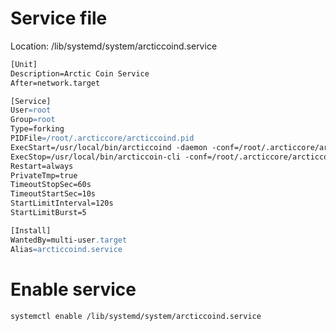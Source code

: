 # Service file

Location: /lib/systemd/system/arcticcoind.service

```apache
[Unit]
Description=Arctic Coin Service
After=network.target

[Service]
User=root
Group=root
Type=forking
PIDFile=/root/.arcticcore/arcticcoind.pid
ExecStart=/usr/local/bin/arcticcoind -daemon -conf=/root/.arcticcore/arcticcoin.conf -datadir=/root/.arcticcore
ExecStop=/usr/local/bin/arcticcoin-cli -conf=/root/.arcticcore/arcticcoin.conf -datadir=/root/.arcticcore stop
Restart=always
PrivateTmp=true
TimeoutStopSec=60s
TimeoutStartSec=10s
StartLimitInterval=120s
StartLimitBurst=5

[Install]
WantedBy=multi-user.target
Alias=arcticcoind.service
```

# Enable service
```bash
systemctl enable /lib/systemd/system/arcticcoind.service
```
